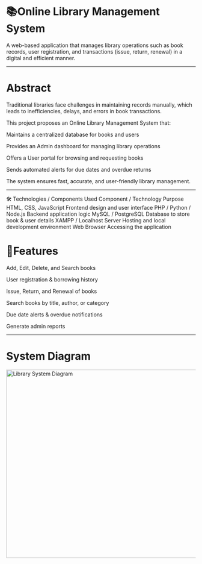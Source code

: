 # 📚Online Library Management System

A web-based application that manages library operations such as book records, user registration, and transactions (issue, return, renewal) in a digital and efficient manner.

---

# Abstract
Traditional libraries face challenges in maintaining records manually, which leads to inefficiencies, delays, and errors in book transactions.

This project proposes an Online Library Management System that:

  Maintains a centralized database for books and users

  Provides an Admin dashboard for managing library operations

  Offers a User portal for browsing and requesting books

  Sends automated alerts for due dates and overdue returns

The system ensures fast, accurate, and user-friendly library management.

---
🛠 Technologies / Components Used
Component / Technology	Purpose
HTML, CSS, JavaScript	Frontend design and user interface
PHP / Python / Node.js	Backend application logic
MySQL / PostgreSQL	Database to store book & user details
XAMPP / Localhost Server	Hosting and local development environment
Web Browser	Accessing the application

# 📖Features

  Add, Edit, Delete, and Search books

  User registration & borrowing history

  Issue, Return, and Renewal of books

  Search books by title, author, or category

  Due date alerts & overdue notifications

  Generate admin reports
  
---

# System Diagram
<img width="800" height="500" alt="Library System Diagram" src="https://github.com/user-attachments/assets/YOUR-DIAGRAM-ID-HERE" /> 
